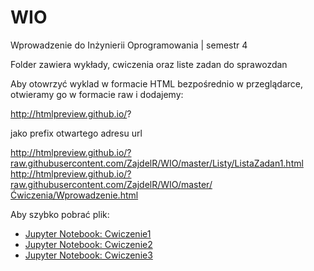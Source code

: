 # WIO
Wprowadzenie do Inżynierii Oprogramowania | semestr 4

Folder zawiera wykłady, cwiczenia oraz liste zadan do sprawozdan

Aby otowrzyć wyklad w formacie HTML bezpośrednio w przeglądarce, otwieramy go w formacie raw i dodajemy:

http://htmlpreview.github.io/?

jako prefix otwartego adresu url


http://htmlpreview.github.io/?raw.githubusercontent.com/ZajdelR/WIO/master/Listy/ListaZadan1.html
http://htmlpreview.github.io/?raw.githubusercontent.com/ZajdelR/WIO/master/Ćwiczenia/Wprowadzenie.html


Aby szybko pobrać plik:

<ul>
<li> <a href="https://cdn.jsdelivr.net/gh/ZajdelR/WIO/Ćwiczenia/Cwiczenie1.ipynb">Jupyter Notebook: Cwiczenie1</a>
<li> <a href="https://cdn.jsdelivr.net/gh/ZajdelR/WIO/Ćwiczenia/Cwiczenia2.ipynb">Jupyter Notebook: Cwiczenie2</a>
<li> <a href="https://cdn.jsdelivr.net/gh/ZajdelR/WIO/Ćwiczenia/Cwiczenie3.ipynb">Jupyter Notebook: Cwiczenie3</a>
</ul>
